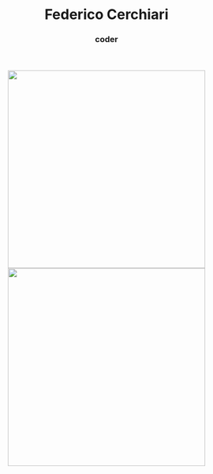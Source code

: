 <p>
  <h1 align="center"><b>Federico Cerchiari</h1></b>
  <h3 align="center">coder</b>
</p><br />
<p align="center">
<img src="https://github-readme-stats.vercel.app/api?username=Hrabal&theme=noctis_minimus&show_icons=true&count_private=true" width="400"/>
<img src="https://github-readme-stats.vercel.app/api/top-langs/?username=Hrabal&layout=compact&theme=noctis_minimus%count_private=true" width="400" />
</p>


